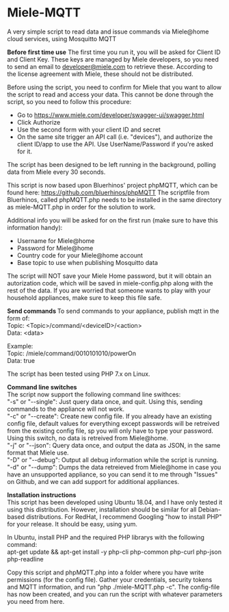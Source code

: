 # Miele-MQTT
A very simple script to read data and issue commands via Miele@home cloud services, using Mosquitto MQTT

<b>Before first time use</b>
The first time you run it, you will be asked for Client ID and Client Key. These keys are managed by Miele developers, so you need to send an email to developer@miele.com to retrieve these. According to the license agreement with Miele, these should not be distributed.

Before using the script, you need to confirm for Miele that you want to allow the script to read and access your data. This cannot be done through the script, so you need to follow this procedure:

- Go to https://www.miele.com/developer/swagger-ui/swagger.html
- Click Authorize
- Use the second form with your client ID and secret
- On the same site trigger an API call (i.e. "devices"), and authorize the client ID/app to use the API. Use UserName/Password if you're asked for it.


The script has been designed to be left running in the background, polling data from Miele every 30 seconds.

This script is now based upon Bluerhinos' project phpMQTT, which can be found here: https://github.com/bluerhinos/phpMQTT
The scriptfile from Bluerhinos, called phpMQTT.php needs to be installed in the same directory as miele-MQTT.php in order for the solution to work.

Additional info you will be asked for on the first run (make sure to have this information handy):

- Username for Miele@home
- Password for Miele@home
- Country code for your Miele@home account
- Base topic to use when publishing Mosquitto data

The script will NOT save your Miele Home password, but it will obtain an autorization code, which will be saved in miele-config.php along with the rest of the data. If you are worried that someone wants to play with your household appliances, make sure to keep this file safe.

<b>Send commands </b>
To send commands to your appliance, publish mqtt in the form of: <br>
Topic: \<Topic\>/command/\<deviceID\>/\<action\> <br>
Data: \<data\>

Example: <br>
Topic: /miele/command/0010101010/powerOn <br>
Data: true

The script has been tested using PHP 7.x on Linux.

<b>Command line switches</b><br>
The script now support the following command line swithces:<br>
"-s" or "--single": Just query data once, and quit. Using this, sending commands to the appliance will not work.<br>
"-c" or "--create": Create new config file. If you already have an existing config file, default values for everything except passwords will be retreived from the existing config file, sp you will only have to type your password. Using this switch, no data is retreived from Miele@home.<br>
"-j" or "--json": Query data once, and output the data as JSON, in the same format that Miele use.<br>
"-D" or "--debug": Output all debug information while the script is running. <br>
"-d" or "--dump": Dumps the data retreieved from Miele@home in case you have an unsupported appliance, so you can send it to me through "Issues" on Github, and we can add support for additional appliances.<br>


<b>Installation instructions</b><br>
This script has been developed using Ubuntu 18.04, and I have only tested it using this distribution. However, installation should be similar for all Debian-based distributions. For RedHat, I recommend Googling "how to install PHP" for your release. It should be easy, using yum.

In Ubuntu, install PHP and the required PHP librarys with the following command:<br>
 apt-get update && apt-get install -y php-cli php-common php-curl php-json php-readline <br>

Copy this script and phpMQTT.php into a folder where you have write permissions (for the config file). Gather your credentials, security tokens and MQTT information, and run "php ./miele-MQTT.php -c". The config-file has now been created, and you can run the script with whatever parameters you need from here.

